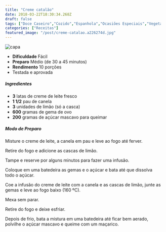 ```yaml
---
title: "Creme catalão"
date: 2018-03-22T18:30:34.268Z
draft: false
tags: ["Doce Caseiro","Cozido","Espanhola","Ocasiões Especiais","Vegetariana"]
categories: ["Receitas"]
featured_image: "/post/creme-catalao.a226274d.jpg"
---
```


![capa](/post/creme-catalao.a226274d.jpg)

*   **Dificuldade** Fácil
*   **Preparo** Médio (de 30 a 45 minutos)
*   **Rendimento** 10 porções
*   Testada e aprovada
    

##### Ingredientes

*   **3** latas de creme de leite fresco
*   **1 1/2** pau de canela
*   **3** unidades de limão (só a casca)
*   **600** gramas de gema de ovo
*   **200** gramas de açúcar mascavo para queimar

##### Modo de Preparo

Misture o creme de leite, a canela em pau e leve ao fogo até ferver.

Retire do fogo e adicione as cascas de limão.

Tampe e reserve por alguns minutos para fazer uma infusão.

Coloque em uma batedeira as gemas e o açúcar e bata até que dissolva todo o açúcar.

Coe a infusão do creme de leite com a canela e as cascas de limão, junte as gemas e leve ao fogo baixo (160 ºC).

Mexa sem parar.

Retire do fogo e deixe esfriar.

Depois de frio, bata a mistura em uma batedeira até ficar bem aerado, polvilhe o açúcar mascavo e queime com um maçarico.
